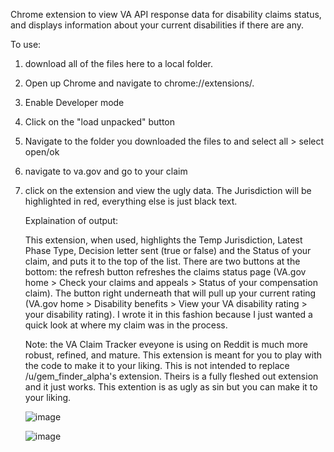 Chrome extension to view VA API response data for disability claims status, and displays information about your current disabilities if there are any. 

To use:
1.  download all of the files here to a local folder.
2. Open up Chrome and navigate to chrome://extensions/. 
3. Enable Developer mode
4. Click on the "load unpacked" button
5. Navigate to the folder you downloaded the files to and select all > select open/ok
6. navigate to va.gov and go to your claim
7. click on the extension and view the ugly data. The Jurisdiction will be highlighted in red, everything else is just black text.

   Explaination of output:

   This extension, when used, highlights the Temp Jurisdiction, Latest Phase Type, Decision letter sent (true or false) and the Status of your claim, and puts it to the top of the list. There are two buttons at the bottom: the refresh button refreshes the claims status page (VA.gov home > Check your claims and appeals > Status of your compensation claim). The button right underneath that will pull up your current rating (VA.gov home > Disability benefits > View your VA disability rating > your disability rating). I wrote it in this fashion because I just wanted a quick look at where my claim was in the process.

   Note: the VA Claim Tracker eveyone is using on Reddit is much more robust, refined, and mature. This extension is meant for you to play with the code to make it to your liking. This is not intended to replace /u/gem_finder_alpha's extension. Theirs is a fully fleshed out extension and it just works. This extention is as ugly as sin but you can make it to your liking.

   ![image](https://github.com/user-attachments/assets/5c39a038-92fc-4de9-9b6d-48d4ae80d30a)

   ![image](https://github.com/user-attachments/assets/292d1ca9-8c2b-46b7-a93b-c6cb7e82bbd8)


